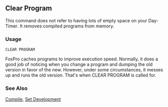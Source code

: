## Clear Program

This command does not refer to having lots of empty space on your Day-Timer<sup></sup>. It removes compiled programs from memory.

### Usage

```foxpro
CLEAR PROGRAM
```

FoxPro caches programs to improve execution speed. Normally, it does a good job of noticing when you change a program and dumping the old version in favor of the new. However, under some circumstances, it messes up and runs the old version. That's when CLEAR PROGRAM is called for.

### See Also

[Compile](s4g226.md), [Set Development](s4g158.md)